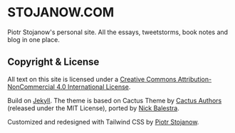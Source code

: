 # STOJANOW.COM

Piotr Stojanow's personal site. All the essays, tweetstorms, book notes and blog in one place.

## Copyright & License

All text on this site is licensed under a [Creative Com­mons At­tri­bu­tion-NonCom­mer­cial 4.0 International License](https://creativecommons.org/licenses/by-nc/4.0/">).

Build on [Jekyll](https://jekyllrb.com). The theme is based on Cactus Theme by [Cactus Authors](https://github.com/koenbok/Cactus/blob/master/AUTHORS) (released under the MIT License), ported by [Nick Balestra](https://github.com/nickbalestra/kactus).

Customized and redesigned with Tailwind CSS by [Piotr Stojanow](https://github.com/psto).
